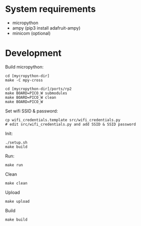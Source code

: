 # System requirements
* micropython
* ampy (pip3 install adafruit-ampy)
* minicom (optional)


# Development
Build micropython:

    cd [mycropython-dir]
    make -C mpy-cross

    cd [mycropython-dir]/ports/rp2
    make BOARD=PICO_W submodules
    make BOARD=PICO_W clean
    make BOARD=PICO_W
    
Set wifi SSID & password:

    cp wifi_credentials.template src/wifi_credentials.py
    # edit src/wifi_credentials.py and add SSID & SSID password

Init:

    ./setup.sh
    make build
    
Run:

    make run
    
Clean

    make clean
    
Upload

    make upload
    
Build

    make build
    